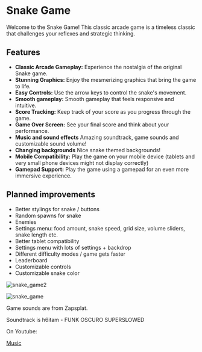 # Snake Game

Welcome to the Snake Game! This classic arcade game is a timeless classic that challenges your reflexes and strategic thinking.

## Features

- **Classic Arcade Gameplay:** Experience the nostalgia of the original Snake game.
- **Stunning Graphics:** Enjoy the mesmerizing graphics that bring the game to life.
- **Easy Controls:** Use the arrow keys to control the snake's movement.
- **Smooth gameplay:** Smooth gameplay that feels responsive and intuitive.
- **Score Tracking:** Keep track of your score as you progress through the game.
- **Game Over Screen:** See your final score and think about your performance.
- **Music and sound effects** Amazing soundtrack, game sounds and customizable sound volume!
- **Changing backgrounds** Nice snake themed backgrounds!
- **Mobile Compatibility:** Play the game on your mobile device (tablets and very small phone devices might not display correctly)
- **Gamepad Support:** Play the game using a gamepad for an even more immersive experience.

## Planned improvements

* Better stylings for snake / buttons
* Random spawns for snake
* Enemies
* Settings menu: food amount, snake speed, grid size, volume sliders, snake length etc.
* Better tablet compatibility
* Settings menu with lots of settings + backdrop
* Different difficulty modes / game gets faster
* Leaderboard
* Customizable controls
* Customizable snake color

![snake_game2](https://github.com/user-attachments/assets/67f92ca1-3c2f-4061-a68d-472d3be7adbc)


![snake_game](https://github.com/user-attachments/assets/3d1b71c4-b47f-4c88-9c7c-94a64268d78b)

Game sounds are from Zapsplat.

Soundtrack is h6itam - FUNK OSCURO SUPERSLOWED

On Youtube:

<a href="https://www.youtube.com/watch?v=xmRVFNv_DGs">Music</a>
